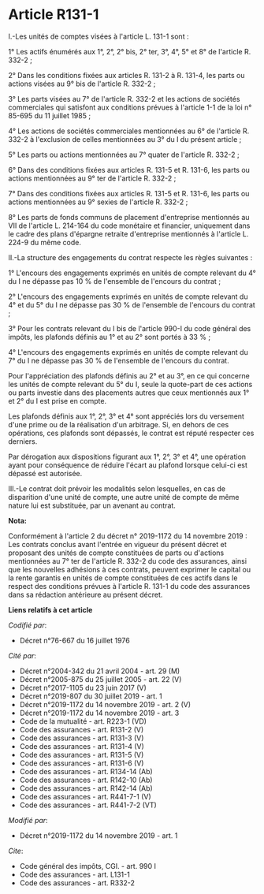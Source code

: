 # Article R131-1

I.-Les unités de comptes visées à l'article L. 131-1 sont :

1° Les actifs énumérés aux 1°, 2°, 2° bis, 2° ter, 3°, 4°, 5° et 8° de l'article R. 332-2 ;

2° Dans les conditions fixées aux articles R. 131-2 à R. 131-4, les parts ou actions visées au 9° bis de l'article R. 332-2 ;

3° Les parts visées au 7° de l'article R. 332-2 et les actions de sociétés commerciales qui satisfont aux conditions prévues
à l'article 1-1 de la loi n° 85-695 du 11 juillet 1985 ;

4° Les actions de sociétés commerciales mentionnées au 6° de l'article R. 332-2 à l'exclusion de celles mentionnées au 3° du
I du présent article ;

5° Les parts ou actions mentionnées au 7° quater de l'article R. 332-2 ;

6° Dans des conditions fixées aux articles R. 131-5 et R. 131-6, les parts ou actions mentionnées au 9° ter de l'article R.
332-2 ;

7° Dans des conditions fixées aux articles R. 131-5 et R. 131-6, les parts ou actions mentionnées au 9° sexies de l'article
R. 332-2 ;

8° Les parts de fonds communs de placement d'entreprise mentionnés au VII de l'article L. 214-164 du code monétaire et
financier, uniquement dans le cadre des plans d'épargne retraite d'entreprise mentionnés à l'article L. 224-9 du même code.

II.-La structure des engagements du contrat respecte les règles suivantes :

1° L'encours des engagements exprimés en unités de compte relevant du 4° du I ne dépasse pas 10 % de l'ensemble de l'encours
du contrat ;

2° L'encours des engagements exprimés en unités de compte relevant du 4° et du 5° du I ne dépasse pas 30 % de l'ensemble de
l'encours du contrat ;

3° Pour les contrats relevant du I bis de l'article 990-I du code général des impôts, les plafonds définis au 1° et au 2°
sont portés à 33 % ;

4° L'encours des engagements exprimés en unités de compte relevant du 7° du I ne dépasse pas 30 % de l'ensemble de l'encours
du contrat.

Pour l'appréciation des plafonds définis au 2° et au 3°, en ce qui concerne les unités de compte relevant du 5° du I, seule
la quote-part de ces actions ou parts investie dans des placements autres que ceux mentionnés aux 1° et 2° du I est prise en
compte.

Les plafonds définis aux 1°, 2°, 3° et 4° sont appréciés lors du versement d'une prime ou de la réalisation d'un arbitrage.
Si, en dehors de ces opérations, ces plafonds sont dépassés, le contrat est réputé respecter ces derniers.

Par dérogation aux dispositions figurant aux 1°, 2°, 3° et 4°, une opération ayant pour conséquence de réduire l'écart au
plafond lorsque celui-ci est dépassé est autorisée.

III.-Le contrat doit prévoir les modalités selon lesquelles, en cas de disparition d'une unité de compte, une autre unité de
compte de même nature lui est substituée, par un avenant au contrat.

**Nota:**

Conformément à l'article 2 du décret n° 2019-1172 du 14 novembre 2019 : Les contrats conclus avant l'entrée en vigueur du
présent décret et proposant des unités de compte constituées de parts ou d'actions mentionnées au 7° ter de l'article R.
332-2 du code des assurances, ainsi que les nouvelles adhésions à ces contrats, peuvent exprimer le capital ou la rente
garantis en unités de compte constituées de ces actifs dans le respect des conditions prévues à l'article R. 131-1 du code
des assurances dans sa rédaction antérieure au présent décret.

**Liens relatifs à cet article**

_Codifié par_:

  - Décret n°76-667 du 16 juillet 1976

_Cité par_:

  - Décret n°2004-342 du 21 avril 2004 - art. 29 (M)
  - Décret n°2005-875 du 25 juillet 2005 - art. 22 (V)
  - Décret n°2017-1105 du 23 juin 2017 (V)
  - Décret n°2019-807 du 30 juillet 2019 - art. 1
  - Décret n°2019-1172 du 14 novembre 2019 - art. 2 (V)
  - Décret n°2019-1172 du 14 novembre 2019 - art. 3
  - Code de la mutualité - art. R223-1 (VD)
  - Code des assurances - art. R131-2 (V)
  - Code des assurances - art. R131-3 (V)
  - Code des assurances - art. R131-4 (V)
  - Code des assurances - art. R131-5 (V)
  - Code des assurances - art. R131-6 (V)
  - Code des assurances - art. R134-14 (Ab)
  - Code des assurances - art. R142-10 (Ab)
  - Code des assurances - art. R142-14 (Ab)
  - Code des assurances - art. R441-7-1 (V)
  - Code des assurances - art. R441-7-2 (VT)

_Modifié par_:

  - Décret n°2019-1172 du 14 novembre 2019 - art. 1

_Cite_:

  - Code général des impôts, CGI. - art. 990 I
  - Code des assurances - art. L131-1
  - Code des assurances - art. R332-2
